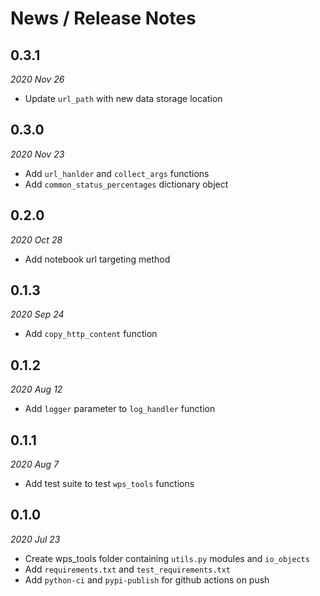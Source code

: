 # News / Release Notes

## 0.3.1
*2020 Nov 26*

* Update `url_path` with new data storage location

## 0.3.0
*2020 Nov 23*

* Add `url_hanlder` and `collect_args` functions
* Add `common_status_percentages` dictionary object

## 0.2.0
*2020 Oct 28*

* Add notebook url targeting method

## 0.1.3
*2020 Sep 24*

* Add `copy_http_content` function

## 0.1.2
*2020 Aug 12*

* Add `logger` parameter to `log_handler` function

## 0.1.1
*2020 Aug 7*

* Add test suite to test `wps_tools` functions

## 0.1.0
*2020 Jul 23*

* Create wps_tools folder containing `utils.py` modules and `io_objects`
* Add `requirements.txt` and `test_requirements.txt`
* Add `python-ci` and `pypi-publish` for github actions on push
